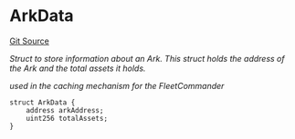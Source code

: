 # ArkData
[Git Source](https://github.com/OasisDEX/summer-earn-protocol/blob/02b633fc64591288020c32f3fcb6421ab62209d5/src/types/FleetCommanderTypes.sol)

*Struct to store information about an Ark.
This struct holds the address of the Ark and the total assets it holds.*

*used in the caching mechanism for the FleetCommander*


```solidity
struct ArkData {
    address arkAddress;
    uint256 totalAssets;
}
```


